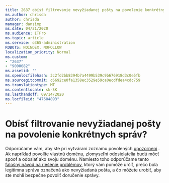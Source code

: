 ```yaml
---
title: 2637 obísť filtrovanie nevyžiadanej pošty na povolenie konkrétnych správ?
ms.author: chrisda
author: chrisda
manager: dansimp
ms.date: 04/21/2020
ms.audience: ITPro
ms.topic: article
ms.service: o365-administration
ROBOTS: NOINDEX, NOFOLLOW
localization_priority: Normal
ms.custom:
- "2637"
- "9000682"
ms.assetid: ''
ms.openlocfilehash: 3c2fd2bb8394b7a4499b539c9b676918d3c0e5fb
ms.sourcegitcommit: c6692ce0fa1358ec3529e59ca0ecdfdea4cdc759
ms.translationtype: MT
ms.contentlocale: sk-SK
ms.lasthandoff: 09/14/2020
ms.locfileid: "47684893"
---
```

# <a name="bypass-spam-filtering-to-allow-specific-messages"></a>Obísť filtrovanie nevyžiadanej pošty na povolenie konkrétnych správ?

Odporúčame vám, aby ste pri vytváraní zoznamu povolených [upozornení](https://docs.microsoft.com/exchange/troubleshoot/antispam/cautions-against-bypassing-spam-filters) . Ak napríklad povolíte vlastnú doménu, zlomyseľní odosielatelia budú môcť spoof a odoslať ako svoju doménu.  Namiesto toho odporúčame tento [falošný návod na riešenie problémov](https://docs.microsoft.com/microsoft-365/security/office-365-security/anti-spam-protection), ktorý vám pomôže určiť, prečo bola legitímna správa označená ako nevyžiadaná pošta, a čo môžete urobiť, aby ste mohli bezpečne povoliť doručenie správy.
